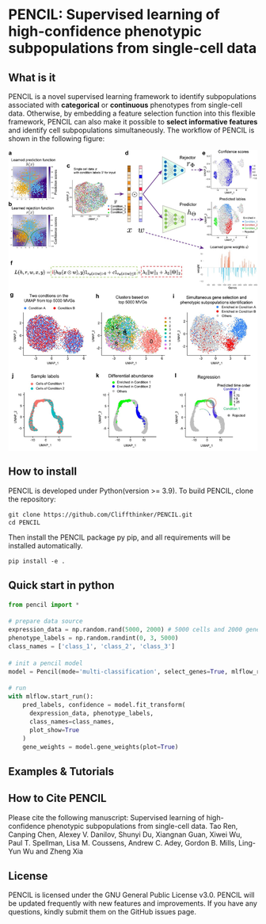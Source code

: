 # PENCIL: Supervised learning of high-confidence phenotypic subpopulations from single-cell data

## What is it

PENCIL is a novel supervised learning framework to identify subpopulations associated with **categorical** or **continuous** phenotypes from single-cell data. Otherwise, by embedding a feature selection function into this flexible framework, PENCIL can also make it possible to **select informative features** and identify cell subpopulations simultaneously. The workflow of PENCIL is shown in the following figure:

<p align="center">
  <img src="./pics/PENCIL_overview.jpg" width = "600" alt="method" align=center />
</p>

## How to install
PENCIL is developed under Python(version >= 3.9). To build PENCIL, clone the repository:

    git clone https://github.com/Cliffthinker/PENCIL.git
    cd PENCIL

Then install the PENCIL package py pip, and all requirements will be installed automatically.

    pip install -e .

## Quick start in python
```python
from pencil import *

# prepare data source
expression_data = np.random.rand(5000, 2000) # 5000 cells and 2000 genes.
phenotype_labels = np.random.randint(0, 3, 5000)
class_names = ['class_1', 'class_2', 'class_3']

# init a pencil model
model = Pencil(mode='multi-classification', select_genes=True, mlflow_record=True)

# run
with mlflow.start_run():
    pred_labels, confidence = model.fit_transform(
      dexpression_data, phenotype_labels,
      class_names=class_names,
      plot_show=True
    )
    gene_weights = model.gene_weights(plot=True)
```

## Examples & Tutorials



## How to Cite PENCIL
Please cite the following manuscript:
Supervised learning of high-confidence phenotypic subpopulations from single-cell data. 
Tao Ren, Canping Chen, Alexey V. Danilov, Shunyi Du, Xiangnan Guan, Xiwei Wu, Paul T. Spellman, Lisa M. Coussens, Andrew C. Adey, Gordon B. Mills, Ling-Yun Wu and Zheng Xia


## License
PENCIL is licensed under the GNU General Public License v3.0.
PENCIL will be updated frequently with new features and improvements. If you have any questions, kindly submit them on the GitHub issues page.


